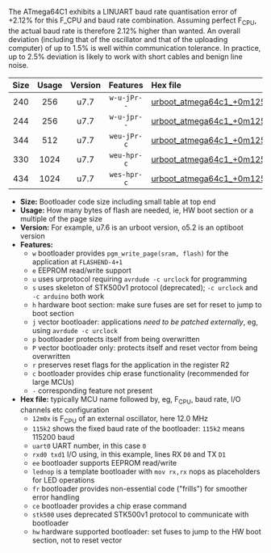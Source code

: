 The ATmega64C1 exhibits a LINUART baud rate quantisation error of +2.12% for this F_CPU and baud rate combination. Assuming perfect F<sub>CPU</sub>, the actual baud rate is therefore 2.12% higher than wanted. An overall deviation (including that of the oscillator and that of the uploading computer) of up to 1.5% is well within communication tolerance. In practice, up to 2.5% deviation is likely to work with short cables and benign line noise.

|Size|Usage|Version|Features|Hex file|
|:-:|:-:|:-:|:-:|:--|
|240|256|u7.7|`w-u-jPr--`|[urboot_atmega64c1_+0m125x_+++7k2_uart0_rxd4_txd3_lednop.hex](https://raw.githubusercontent.com/stefanrueger/urboot.hex/main/mcus/atmega64c1/external_oscillator/fcpu_+0m125x/br_+++7k2/urboot_atmega64c1_+0m125x_+++7k2_uart0_rxd4_txd3_lednop.hex)|
|244|256|u7.7|`w-u-jpr--`|[urboot_atmega64c1_+0m125x_+++7k2_uart0_rxd4_txd3_lednop_fr.hex](https://raw.githubusercontent.com/stefanrueger/urboot.hex/main/mcus/atmega64c1/external_oscillator/fcpu_+0m125x/br_+++7k2/urboot_atmega64c1_+0m125x_+++7k2_uart0_rxd4_txd3_lednop_fr.hex)|
|344|512|u7.7|`weu-jPr-c`|[urboot_atmega64c1_+0m125x_+++7k2_uart0_rxd4_txd3_ee_lednop_fr_ce.hex](https://raw.githubusercontent.com/stefanrueger/urboot.hex/main/mcus/atmega64c1/external_oscillator/fcpu_+0m125x/br_+++7k2/urboot_atmega64c1_+0m125x_+++7k2_uart0_rxd4_txd3_ee_lednop_fr_ce.hex)|
|330|1024|u7.7|`weu-hpr-c`|[urboot_atmega64c1_+0m125x_+++7k2_uart0_rxd4_txd3_ee_lednop_fr_ce_hw.hex](https://raw.githubusercontent.com/stefanrueger/urboot.hex/main/mcus/atmega64c1/external_oscillator/fcpu_+0m125x/br_+++7k2/urboot_atmega64c1_+0m125x_+++7k2_uart0_rxd4_txd3_ee_lednop_fr_ce_hw.hex)|
|434|1024|u7.7|`wes-hpr-c`|[urboot_atmega64c1_+0m125x_+++7k2_uart0_rxd4_txd3_ee_lednop_fr_ce_stk500_hw.hex](https://raw.githubusercontent.com/stefanrueger/urboot.hex/main/mcus/atmega64c1/external_oscillator/fcpu_+0m125x/br_+++7k2/urboot_atmega64c1_+0m125x_+++7k2_uart0_rxd4_txd3_ee_lednop_fr_ce_stk500_hw.hex)|

- **Size:** Bootloader code size including small table at top end
- **Usage:** How many bytes of flash are needed, ie, HW boot section or a multiple of the page size
- **Version:** For example, u7.6 is an urboot version, o5.2 is an optiboot version
- **Features:**
  + `w` bootloader provides `pgm_write_page(sram, flash)` for the application at `FLASHEND-4+1`
  + `e` EEPROM read/write support
  + `u` uses urprotocol requiring `avrdude -c urclock` for programming
  + `s` uses skeleton of STK500v1 protocol (deprecated); `-c urclock` and `-c arduino` both work
  + `h` hardware boot section: make sure fuses are set for reset to jump to boot section
  + `j` vector bootloader: applications *need to be patched externally*, eg, using `avrdude -c urclock`
  + `p` bootloader protects itself from being overwritten
  + `P` vector bootloader only: protects itself and reset vector from being overwritten
  + `r` preserves reset flags for the application in the register R2
  + `c` bootloader provides chip erase functionality (recommended for large MCUs)
  + `-` corresponding feature not present
- **Hex file:** typically MCU name followed by, eg, F<sub>CPU</sub>, baud rate, I/O channels etc configuration
  + `12m0x` is F<sub>CPU</sub> of an external oscillator, here 12.0 MHz
  + `115k2` shows the fixed baud rate of the bootloader: `115k2` means 115200 baud
  + `uart0` UART number, in this case `0`
  + `rxd0 txd1` I/O using, in this example, lines RX `D0` and TX `D1`
  + `ee` bootloader supports EEPROM read/write
  + `lednop` is a template bootloader with `mov rx,rx` nops as placeholders for LED operations
  + `fr` bootloader provides non-essential code ("frills") for smoother error handling
  + `ce` bootloader provides a chip erase command
  + `stk500` uses deprecated STK500v1 protocol to communicate with bootloader
  + `hw` hardware supported bootloader: set fuses to jump to the HW boot section, not to reset vector
